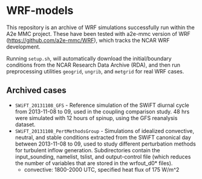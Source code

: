 # WRF-models
This repository is an archive of WRF simulations successfully run within the A2e
MMC project. These have been tested with a2e-mmc version of WRF (https://github.com/a2e-mmc/WRF),
which tracks the NCAR WRF development. 

Running `setup.sh`, will automatically download the initial/boundary conditions
from the NCAR Research Data Archive (RDA), and then run preprocessing utilities
`geogrid`, `ungrib`, and `metgrid` for real WRF cases.


## Archived cases
- `SWiFT_20131108_GFS` - Reference simulation of the SWiFT diurnal cycle from
  2013-11-08 to 09, used in the coupling comparison study. 48 hrs were simulated
  with 12 hours of spinup, using the GFS reanalysis dataset.
- `SWiFT_20131108_PertMethodsGroup` - Simulations of idealized convective,
  neutral, and stable conditions extracted from the SWiFT canonical day between
  2013-11-08 to 09, used to study different perturbation methods for turbulent
  inflow generation.
  Subdirectories contain the input_sounding, namelist, tslist, and output-control
  file (which reduces the number of variables that are stored in the wrfout_d0*
  files).
  - convective: 1800-2000 UTC, specified heat flux of 175 W/m^2
